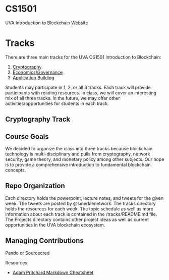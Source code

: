 # CS1501
UVA Introduction to Blockchain
 [Website](https://uvablockchain.gitbook.io)

 # Tracks
There are three main tracks for the UVA CS1501 Introduction to Blockchain:
1. [Cryptography](#CryptoTrack)
2. [Economics/Governance](#CryptoEconTrack)
3. [Application Building](#App)

Students may participate in 1, 2, or all 3 tracks. Each track will provide participants with reading resources. In class, we will cover an interesting mix of all three tracks. In the future, we may offer other activities/opportunities for students in each track.
<a name="CryptoTrack">
## Cryptography Track
</a>


 ## Course Goals
We decided to organize the class into three tracks because blockchain technology is multi-disciplinary and pulls from cryptography, network security, game theory, and monetary policy among other subjects. Our hope is to provide a comprehensive introduction to fundamental blockchain concepts. 

 ## Repo Organization
Each <Number> directory holds the powerpoint, lecture notes, and tweets for the given week. The tweets are posted by @smerklenetwork. The tracks directory holds the resources for each week. The topic schedule as well as more information about each track is contained in the /tracks/README.md file. The Projects directory contains other project ideas as well as current opportunities in the UVA blockchain ecosystem.

## Managing Contributions
Pando or Sourcecred

Resources:
* [Adam Pritchard Markdown Cheatsheet](https://github.com/adam-p/markdown-here/wiki/Markdown-Cheatsheet)